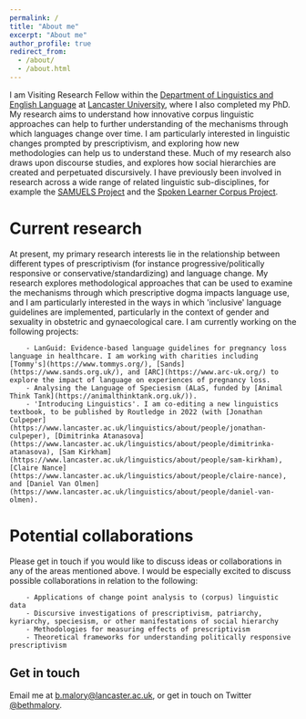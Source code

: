 ```yaml
---
permalink: /
title: "About me"
excerpt: "About me"
author_profile: true
redirect_from: 
  - /about/
  - /about.html
---
```


I am Visiting Research Fellow within the [Department of Linguistics and English Language](https://www.lancaster.ac.uk/linguistics/) at [Lancaster University](https://www.lancaster.ac.uk/), where I also completed my PhD. My research aims to understand how innovative corpus linguistic approaches can help to further understanding of the mechanisms through which languages change over time. I am particularly interested in linguistic changes prompted by prescriptivism, and exploring how new methodologies can help us to understand these. Much of my research also draws upon discourse studies, and explores how social hierarchies are created and perpetuated discursively. I have previously been involved in research across a wide range of related linguistic sub-disciplines, for example the [SAMUELS Project](https://www.gla.ac.uk/schools/critical/research/fundedresearchprojects/samuels/) and the [Spoken Learner Corpus Project](https://www.trinitycollege.com/about-us/research/Trinity-corpus).

Current research
======
At present, my primary research interests lie in the relationship between different types of prescriptivism (for instance progressive/politically responsive or conservative/standardizing) and language change. My research explores methodological approaches that can be used to examine the mechanisms through which prescriptive dogma impacts language use, and I am particularly interested in the ways in which 'inclusive' language guidelines are implemented, particularly in the context of gender and sexuality in obstetric and gynaecological care. I am currently working on the following projects: 

        - LanGuid: Evidence-based language guidelines for pregnancy loss language in healthcare. I am working with charities including [Tommy's](https://www.tommys.org/), [Sands](https://www.sands.org.uk/), and [ARC](https://www.arc-uk.org/) to explore the impact of language on experiences of pregnancy loss. 
        - Analysing the Language of Speciesism (ALaS, funded by [Animal Think Tank](https://animalthinktank.org.uk/)). 
        - 'Introducing Linguistics'. I am co-editing a new linguistics textbook, to be published by Routledge in 2022 (with [Jonathan Culpeper](https://www.lancaster.ac.uk/linguistics/about/people/jonathan-culpeper), [Dimitrinka Atanasova](https://www.lancaster.ac.uk/linguistics/about/people/dimitrinka-atanasova), [Sam Kirkham](https://www.lancaster.ac.uk/linguistics/about/people/sam-kirkham), [Claire Nance](https://www.lancaster.ac.uk/linguistics/about/people/claire-nance), and [Daniel Van Olmen](https://www.lancaster.ac.uk/linguistics/about/people/daniel-van-olmen). 


Potential collaborations
======
Please get in touch if you would like to discuss ideas or collaborations in any of the areas mentioned above. I would be especially excited to discuss possible collaborations in relation to the following:

        - Applications of change point analysis to (corpus) linguistic data
        - Discursive investigations of prescriptivism, patriarchy, kyriarchy, speciesism, or other manifestations of social hierarchy
        - Methodologies for measuring effects of prescriptivism
        - Theoretical frameworks for understanding politically responsive prescriptivism



Get in touch
------
Email me at b.malory@lancaster.ac.uk, or get in touch on Twitter [@bethmalory](https://twitter.com/BethMalory?ref_src=twsrc%5Egoogle%7Ctwcamp%5Eserp%7Ctwgr%5Eauthor). 
